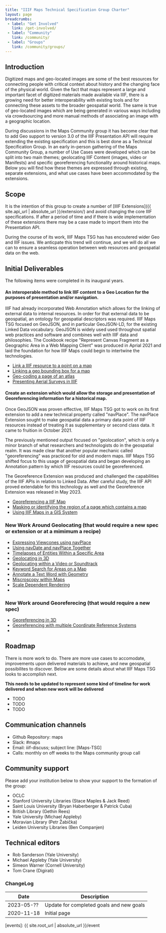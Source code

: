 ```yaml
---
title: "IIIF Maps Technical Specification Group Charter"
layout: page
breadcrumbs:
 - label: "Get Involved"
   link: /get-involved/
 - label: "Community"
   link: /community/
 - label: "Groups"
   link: /community/groups/
---
```



## Introduction
Digitized maps and geo-located images are some of the best resources for connecting people with critical context about history and the changing face of the physical world. Given the fact that maps represent a large and important facet of digitized materials made available via IIIF, there is a growing need for better interoperability with existing tools and for connecting these assets to the broader geospatial world. The same is true of geo-located images which are being generated in various ways including via crowdsourcing and more manual methods of associating an image with a geographic location.

During discussions in the Maps Community group it has become clear that to add Geo support to version 3.0 of the IIIF Presentation API will require extending the existing specification and this is best done as a Technical Specification Group. In an early in-person gathering of the Maps Community Group, a number of Use Cases were developed which can be split into two main themes; geolocating IIIF Content (images, video or Manifests) and specific georeferencing functionality around historical maps. Below you will find how these themes are expressed through existing, separate extensions, and what use cases have been accommodated by the extensions. 

## Scope
It is the intention of this group to create a number of [IIIF Extensions]({{ site.api_url | absolute_url }}/extension/) and avoid changing the core IIIF specifications. If after a period of time and if there is wide implementation of these extensions there may be a case made to import them into the Presentation API.  

During the course of its work, IIIF Maps TSG has has encoutered wider Geo and IIIF issues. We anticpate this trend will continue, and we will do all we can to ensure a seamless operation between web resources and geospatial data on the web.

## Initial Deliverables
The following items were completed in its inaugural years.

#### An interoperable method to link IIIF content to a Geo Location for the purposes of presentation and/or navigation.
IIIF had already incorporated Web Annotation which allows for the linking of external data to internal resources.  In order for that external data to be geospatial, an ontology for geospatial descriptors was required.  IIIF Maps TSG focused on GeoJSON, and in particular GeoJSON-LD, for the existing Linked Data vocabulary.  GeoJSON is widely used used throughout spatial web practices and software and combines well with IIIF data and philosophies.  The Cookbook recipe "Represent Canvas Fragment as a Geographic Area in a Web Mapping Client" was produced in Aprial 2021 and laid the foundation for how IIIF Maps could begin to intertwine the technologies.
* [Link a IIIF resource to a point on a map](https://github.com/IIIF/iiif-stories/issues/135)
* [Linking a geo bounding box for a map](https://github.com/IIIF/iiif-stories/issues/133)
* [Geo-coding a page of an atlas](https://github.com/IIIF/iiif-stories/issues/132)
* [Presenting Aerial Surveys in IIIF](https://github.com/IIIF/iiif-stories/issues/117)

#### Create an extension which would allow the storage and presentation of Georeferencing information for a historical map.
Once GeoJSON was proven effective, IIIF Maps TSG got to work on its first extension to add a new technical property called "navPlace".  The navPlace Extension sought to make geospatial data a primary data point of IIIF resources instead of treating it as supplementary or second class data.  It came to fruition in October 2021.

The previously mentioned output focused on "geolocation", which is only a minor branch of what researchers and technologists do in the geospatial realm.  It was made clear that another popular mechanic called "georeferencing" was practiced for old and modern maps.  IIIF Maps TSG shifted focus to this usage of geospatial data and began developing an Annotation pattern by which IIIF resources could be georeferenced.  

The Georeference Extension was produced and challenged the capabilities of the IIIF APIs in relation to Linked Data.  After careful study, the IIIF API proved extendable for this technology as well and the Georeference Extension was released in May 2023.
* [Georeferencing a IIIF Map](https://github.com/IIIF/iiif-stories/issues/129)
* [Masking or identifying the region of a page which contains a map](https://github.com/IIIF/iiif-stories/issues/127)
* [Using IIIF Maps in a GIS System](https://github.com/IIIF/iiif-stories/issues/126)

### New Work Around Geolocating (that would require a new spec or extension or at a mimimum a recipe)
* [Expressing Viewcones using navPlace]()
* [Using navDate and navPlace Together]()
* [Timelapses of Entities Within a Specific Area]()
* [Geolocating in 3D]()
* [Geolocating within a Video or Soundtrack]()
* [Keyword Search for Areas on a Map]()
* [Annotate a Text Word with Geometry]()
* [Miscroscopy within Maps]()
* [Scale Dependent Rendering]()
* []()

### New Work around Georeferecing (that would require a new spec)
* [Georeferencing in 3D]()
* [Georeferencing with multiple Coordinate Reference Systems]()
* []()

## Roadmap
There is more work to do.  There are more use cases to accomodate, improvements upon delivered materials to achieve, and new geospatial possibilites to discover.  Below are some details about what IIIF Maps TSG looks to accomplish next.

__This needs to be updated to represent some kind of timeline for work delivered and when new work will be delivered__
* TODO
* TODO
* TODO

## Communication channels
* Github Repository: maps
* Slack: #maps
* Email: iiif-discuss; subject line: \[Maps-TSG\]
* Calls: monthly on off weeks to the Maps community group call  

## Community support
Please add your institution below to show your support to the formation of the group:  
* OCLC
* Stanford University Libraries (Stace Maples & Jack Reed)
* Saint Louis University (Bryan Haberberger & Patrick Cuba)
* British Library (Gethin Rees)
* Yale University (Michael Appleby)
* Moravian Library (Petr Žabička)
* Leiden University Libraries (Ben Companjen)

## Technical editors
* Rob Sanderson (Yale University)
* Michael Appleby (Yale University)
* Simeon Warner (Cornell University)
* Tom Crane (Digirati)

### ChangeLog

| Date       | Description |
|------------|-------------|
| 2023-05-?? | Update for completed goals and new goals
| 2020-11-18 | Initial page

[discovery-slack]: https://iiif.slack.com/messages/discovery/details/
[iiif-discuss]: https://groups.google.com/forum/#!forum/iiif-discuss
[events]: {{ site.root_url | absolute_url }}/event
